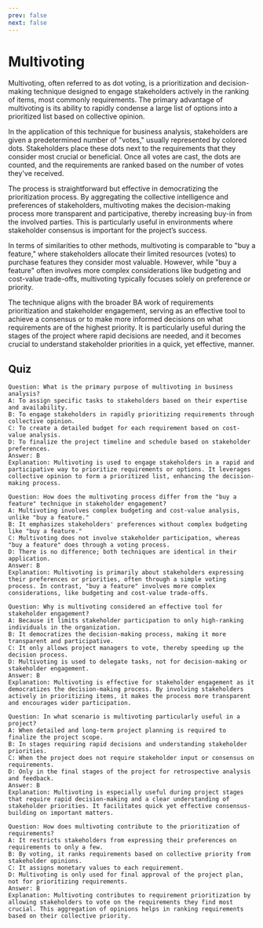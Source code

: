 ```yaml
---
prev: false
next: false
---
```


# Multivoting

Multivoting, often referred to as dot voting, is a prioritization and decision-making technique designed to engage stakeholders actively in the ranking of items, most commonly requirements. The primary advantage of multivoting is its ability to rapidly condense a large list of options into a prioritized list based on collective opinion.

In the application of this technique for business analysis, stakeholders are given a predetermined number of "votes," usually represented by colored dots. Stakeholders place these dots next to the requirements that they consider most crucial or beneficial. Once all votes are cast, the dots are counted, and the requirements are ranked based on the number of votes they've received.

The process is straightforward but effective in democratizing the prioritization process. By aggregating the collective intelligence and preferences of stakeholders, multivoting makes the decision-making process more transparent and participative, thereby increasing buy-in from the involved parties. This is particularly useful in environments where stakeholder consensus is important for the project’s success.

In terms of similarities to other methods, multivoting is comparable to "buy a feature," where stakeholders allocate their limited resources (votes) to purchase features they consider most valuable. However, while "buy a feature" often involves more complex considerations like budgeting and cost-value trade-offs, multivoting typically focuses solely on preference or priority.

The technique aligns with the broader BA work of requirements prioritization and stakeholder engagement, serving as an effective tool to achieve a consensus or to make more informed decisions on what requirements are of the highest priority. It is particularly useful during the stages of the project where rapid decisions are needed, and it becomes crucial to understand stakeholder priorities in a quick, yet effective, manner.

## Quiz

```quiz
Question: What is the primary purpose of multivoting in business analysis?
A: To assign specific tasks to stakeholders based on their expertise and availability.
B: To engage stakeholders in rapidly prioritizing requirements through collective opinion.
C: To create a detailed budget for each requirement based on cost-value analysis.
D: To finalize the project timeline and schedule based on stakeholder preferences.
Answer: B
Explanation: Multivoting is used to engage stakeholders in a rapid and participative way to prioritize requirements or options. It leverages collective opinion to form a prioritized list, enhancing the decision-making process.

Question: How does the multivoting process differ from the "buy a feature" technique in stakeholder engagement?
A: Multivoting involves complex budgeting and cost-value analysis, unlike "buy a feature."
B: It emphasizes stakeholders' preferences without complex budgeting like "buy a feature."
C: Multivoting does not involve stakeholder participation, whereas "buy a feature" does through a voting process.
D: There is no difference; both techniques are identical in their application.
Answer: B
Explanation: Multivoting is primarily about stakeholders expressing their preferences or priorities, often through a simple voting process. In contrast, "buy a feature" involves more complex considerations, like budgeting and cost-value trade-offs.

Question: Why is multivoting considered an effective tool for stakeholder engagement?
A: Because it limits stakeholder participation to only high-ranking individuals in the organization.
B: It democratizes the decision-making process, making it more transparent and participative.
C: It only allows project managers to vote, thereby speeding up the decision process.
D: Multivoting is used to delegate tasks, not for decision-making or stakeholder engagement.
Answer: B
Explanation: Multivoting is effective for stakeholder engagement as it democratizes the decision-making process. By involving stakeholders actively in prioritizing items, it makes the process more transparent and encourages wider participation.

Question: In what scenario is multivoting particularly useful in a project?
A: When detailed and long-term project planning is required to finalize the project scope.
B: In stages requiring rapid decisions and understanding stakeholder priorities.
C: When the project does not require stakeholder input or consensus on requirements.
D: Only in the final stages of the project for retrospective analysis and feedback.
Answer: B
Explanation: Multivoting is especially useful during project stages that require rapid decision-making and a clear understanding of stakeholder priorities. It facilitates quick yet effective consensus-building on important matters.

Question: How does multivoting contribute to the prioritization of requirements?
A: It restricts stakeholders from expressing their preferences on requirements to only a few.
B: By voting, it ranks requirements based on collective priority from stakeholder opinions.
C: It assigns monetary values to each requirement.
D: Multivoting is only used for final approval of the project plan, not for prioritizing requirements.
Answer: B
Explanation: Multivoting contributes to requirement prioritization by allowing stakeholders to vote on the requirements they find most crucial. This aggregation of opinions helps in ranking requirements based on their collective priority.
```
